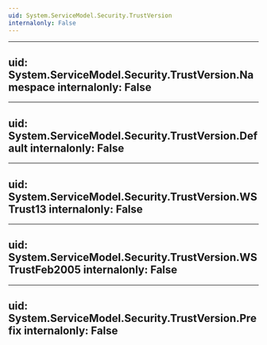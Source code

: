 ```yaml
---
uid: System.ServiceModel.Security.TrustVersion
internalonly: False
---
```


---
uid: System.ServiceModel.Security.TrustVersion.Namespace
internalonly: False
---

---
uid: System.ServiceModel.Security.TrustVersion.Default
internalonly: False
---

---
uid: System.ServiceModel.Security.TrustVersion.WSTrust13
internalonly: False
---

---
uid: System.ServiceModel.Security.TrustVersion.WSTrustFeb2005
internalonly: False
---

---
uid: System.ServiceModel.Security.TrustVersion.Prefix
internalonly: False
---
